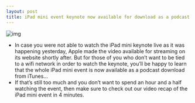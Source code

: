 ```yaml
---
layout: post
title: iPad mini event keynote now available for download as a podcast from iTunes
---
```

![img](http://media.idownloadblog.com/wp-content/uploads/2012/10/iPad-mini-event-teaser.jpg)
* In case you were not able to watch the iPad mini keynote live as it was happening yesterday, Apple made the video available for streaming on its website shortly after. But for those of you who don’t want to be tied to a wifi network in order to watch the keynote, you’ll be happy to learn that the whole iPad mini event is now available as a podcast download from iTunes…
* If that’s still too much and you don’t want to spend an hour and a half watching the event, then make sure to check out our video recap of the iPad mini event in 4 minutes.

